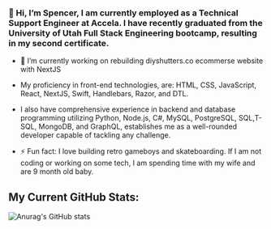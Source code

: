 ### 👋 Hi, I’m Spencer, I am currently employed as a Technical Support Engineer at Accela. I have recently graduated from the University of Utah Full Stack Engineering bootcamp, resulting in my second certificate. 

- 🔭 I’m currently working on rebuilding diyshutters.co ecommerse website with NextJS

- My proficiency in front-end technologies, are: HTML, CSS, JavaScript, React, NextJS, Swift, Handlebars, Razor, and DTL.
- I also have comprehensive experience in backend and database programming utilizing Python, Node.js, C#, MySQL, PostgreSQL, SQL,T-SQL, MongoDB, and GraphQL, establishes me as a well-rounded developer capable of tackling any challenge.

- ⚡ Fun fact: I love building retro gameboys and skateboarding. If I am not coding or working on some tech, I am spending time with my wife and are 9 month old baby.

<!--
**Canadianfaller7/Canadianfaller7** is a ✨ _special_ ✨ repository because its `README.md` (this file) appears on your GitHub profile.

Here are some ideas to get you started:

- 🔭 I’m currently working on ...
- 🌱 I’m currently learning ...
- 👯 I’m looking to collaborate on ...
- 🤔 I’m looking for help with ...
- 💬 Ask me about ...
- 📫 How to reach me: ...
- 😄 Pronouns: ...

-->
## My Current GitHub Stats:
![Anurag's GitHub stats](https://github-readme-stats.vercel.app/api?username=canadianfaller7&show_icons=true&theme=vision-friendly-dark)
